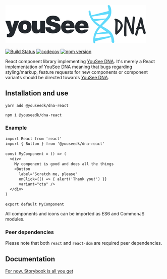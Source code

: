 ![YouSee DNA React logo](logo.svg)

[![Build Status](https://travis-ci.com/havgry/ys-react.svg?branch=master)](https://travis-ci.com/havgry/ys-react) [![codecov](https://codecov.io/gh/havgry/ys-react/branch/master/graph/badge.svg)](https://codecov.io/gh/havgry/ys-react) [![npm version](https://badge.fury.io/js/ys-react.svg)](//npmjs.com/package/ys-react)

React component library implementing [YouSee DNA](https://github.com/youseedk/dna). It's merely a React implementation of YouSee DNA meaning that bugs regarding styling/markup, feature requests for new components or component variants should be directed towards [YouSee DNA](https://github.com/youseedk/dna/issues).

## Installation and use

```
yarn add @youseedk/dna-react
```

```
npm i @youseedk/dna-react
```

### Example

```
import React from 'react'
import { Button } from '@youseedk/dna-react'

const MyComponent = () => (
  <div>
    My component is good and does all the things
    <Button
      label="Scratch me, please"
      onClick={() => { alert('Thank you!') }}
      variant="cta" />
  </div>
)

export default MyComponent
```
All components and icons can be imported as ES6 and CommonJS modules.

### Peer dependencies

Please note that both `react` and `react-dom` are required peer dependencies.

## Documentation
[For now, Storybook is all you get](https://youseedk.github.io/dna-react/)
